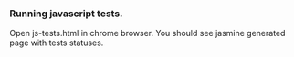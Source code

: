 ### Running javascript tests.
Open js-tests.html in chrome browser. You should see jasmine generated page with tests statuses.